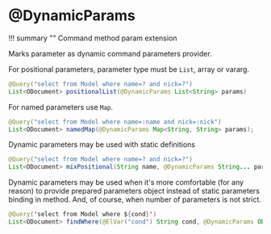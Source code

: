 # @DynamicParams

!!! summary ""
    Command method param extension

Marks parameter as dynamic command parameters provider.

For positional parameters, parameter type must be `List`, array or vararg.

```java
@Query("select from Model where name=? and nick=?")
List<ODocument> positionalList(@DynamicParams List<String> params)
```

For named parameters use `Map`.

```java
@Query("select from Model where name=:name and nick=:nick")
List<ODocument> namedMap(@DynamicParams Map<String, String> params);
```

Dynamic parameters may be used with static definitions

```java
@Query("select from Model where name=? and nick=?")
List<ODocument> mixPositional(String name, @DynamicParams String... params);
```

Dynamic parameters may be used when it's more comfortable (for any reason) to provide prepared parameters object instead of static parameters binding in method. 
And, of course, when number of parameters is not strict.

```java
@Query('select from Model where ${cond}')
List<ODocument> findWhere(@ElVar("cond") String cond, @DynamicParams Object... params);
```
